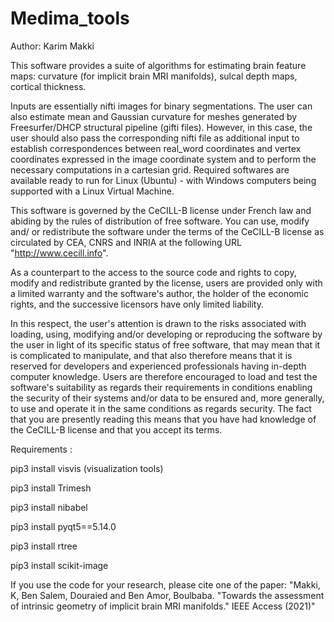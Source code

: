 # Medima_tools

Author: Karim Makki

This software provides a suite of algorithms for estimating brain feature maps: curvature (for implicit brain MRI manifolds), sulcal depth maps, cortical thickness.

Inputs are essentially nifti images for binary segmentations. The user can also estimate mean and Gaussian curvature for meshes generated by Freesurfer/DHCP structural pipeline (gifti files). However, in this case, the user should also pass the corresponding nifti file as additional input to establish correspondences between real_word coordinates and vertex coordinates expressed in the image coordinate system and to perform the necessary computations in a cartesian grid.
Required softwares are available ready to run for Linux (Ubuntu) - with Windows computers being supported with a Linux Virtual Machine.

This software is governed by the CeCILL-B license under French law and abiding by the rules of distribution of free software. You can use, modify and/ or redistribute the software under the terms of the CeCILL-B license as circulated by CEA, CNRS and INRIA at the following URL "http://www.cecill.info".

As a counterpart to the access to the source code and rights to copy, modify and redistribute granted by the license, users are provided only with a limited warranty and the software's author, the holder of the economic rights, and the successive licensors have only limited liability.

In this respect, the user's attention is drawn to the risks associated with loading, using, modifying and/or developing or reproducing the software by the user in light of its specific status of free software, that may mean that it is complicated to manipulate, and that also therefore means that it is reserved for developers and experienced professionals having in-depth computer knowledge. Users are therefore encouraged to load and test the software's suitability as regards their requirements in conditions enabling the security of their systems and/or data to be ensured and, more generally, to use and operate it in the same conditions as regards security. The fact that you are presently reading this means that you have had knowledge of the CeCILL-B license and that you accept its terms.

Requirements :


pip3 install visvis (visualization tools)

pip3 install Trimesh

pip3 install nibabel

pip3 install pyqt5==5.14.0

pip3 install rtree

pip3 install scikit-image

If you use the code for your research, please cite one of the paper: "Makki, K, Ben Salem, Douraied and Ben Amor, Boulbaba. "Towards the assessment of intrinsic geometry of implicit brain MRI manifolds." IEEE Access (2021)"
